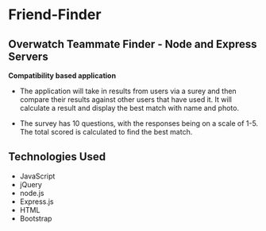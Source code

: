 # Friend-Finder

## Overwatch Teammate Finder - Node and Express Servers

**Compatibility based application**
* The application will take in results from users via a surey and then compare their results against other users that have used it. It will calculate a result and display the best match with name and photo.

* The survey has 10 questions, with the responses being on a scale of 1-5.  The total scored is calculated to find the best match.

## Technologies Used

 * JavaScript
 * jQuery
 * node.js
 * Express.js
 * HTML
 * Bootstrap

